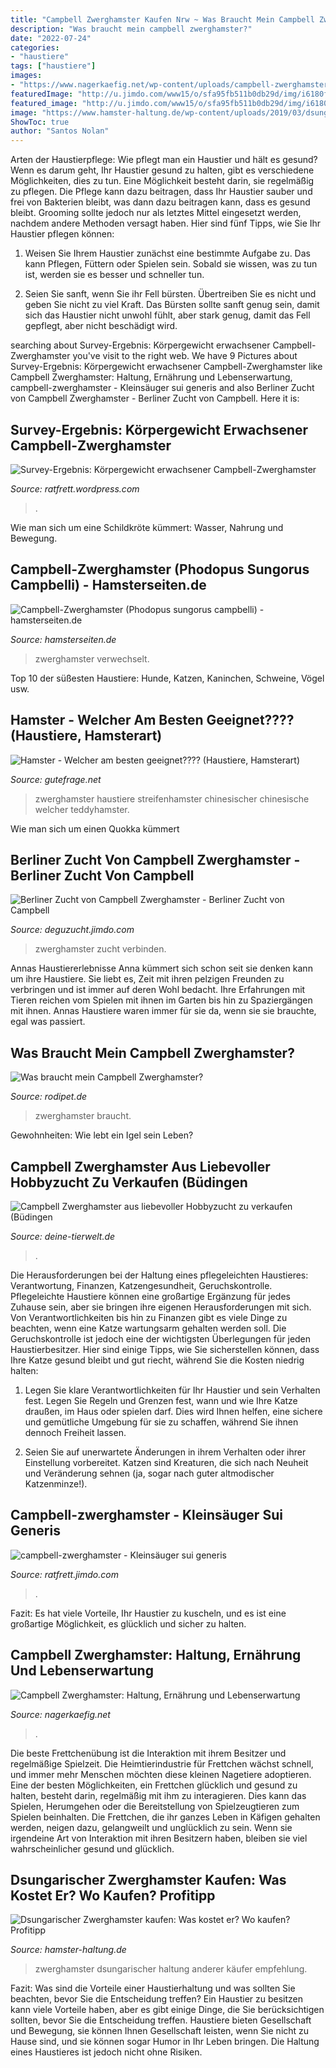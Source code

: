 ```yaml
---
title: "Campbell Zwerghamster Kaufen Nrw ~ Was Braucht Mein Campbell Zwerghamster?"
description: "Was braucht mein campbell zwerghamster?"
date: "2022-07-24"
categories:
- "haustiere"
tags: ["haustiere"]
images:
- "https://www.nagerkaefig.net/wp-content/uploads/campbell-zwerghamster-1024x721.jpg"
featuredImage: "http://u.jimdo.com/www15/o/sfa95fb511b0db29d/img/i6180f79bd3afd8b6/1340112076/std/zuchtform.jpg"
featured_image: "http://u.jimdo.com/www15/o/sfa95fb511b0db29d/img/i6180f79bd3afd8b6/1340112076/std/zuchtform.jpg"
image: "https://www.hamster-haltung.de/wp-content/uploads/2019/03/dsungarischen-zwerghamster-kaufen.jpg"
ShowToc: true
author: "Santos Nolan"
---
```



Arten der Haustierpflege: Wie pflegt man ein Haustier und hält es gesund?
Wenn es darum geht, Ihr Haustier gesund zu halten, gibt es verschiedene Möglichkeiten, dies zu tun. Eine Möglichkeit besteht darin, sie regelmäßig zu pflegen. Die Pflege kann dazu beitragen, dass Ihr Haustier sauber und frei von Bakterien bleibt, was dann dazu beitragen kann, dass es gesund bleibt. Grooming sollte jedoch nur als letztes Mittel eingesetzt werden, nachdem andere Methoden versagt haben. Hier sind fünf Tipps, wie Sie Ihr Haustier pflegen können:
1) Weisen Sie Ihrem Haustier zunächst eine bestimmte Aufgabe zu. Das kann Pflegen, Füttern oder Spielen sein. Sobald sie wissen, was zu tun ist, werden sie es besser und schneller tun.

2) Seien Sie sanft, wenn Sie ihr Fell bürsten. Übertreiben Sie es nicht und geben Sie nicht zu viel Kraft. Das Bürsten sollte sanft genug sein, damit sich das Haustier nicht unwohl fühlt, aber stark genug, damit das Fell gepflegt, aber nicht beschädigt wird.

	

		
searching about Survey-Ergebnis: Körpergewicht erwachsener Campbell-Zwerghamster you've visit to the right web. We have 9 Pictures about Survey-Ergebnis: Körpergewicht erwachsener Campbell-Zwerghamster like Campbell Zwerghamster: Haltung, Ernährung und Lebenserwartung, campbell-zwerghamster - Kleinsäuger sui generis and also Berliner Zucht von Campbell Zwerghamster - Berliner Zucht von Campbell. Here it is:
		
    
## Survey-Ergebnis: Körpergewicht Erwachsener Campbell-Zwerghamster

<img loading=lazy src="http://u.jimdo.com/www15/o/sfa95fb511b0db29d/img/i72ea1f6cc00901b1/1341049574/std/image.jpg" onerror="this.onerror=null;this.src='https://tse1.mm.bing.net/th?id=OIP.lQZOe7aEPElFNNyjo_GV-wHaE8&amp;pid=15.1';" alt="Survey-Ergebnis: Körpergewicht erwachsener Campbell-Zwerghamster">

_Source: ratfrett.wordpress.com_

>. 

	

Wie man sich um eine Schildkröte kümmert: Wasser, Nahrung und Bewegung.

    
## Campbell-Zwerghamster (Phodopus Sungorus Campbelli) - Hamsterseiten.de

<img loading=lazy src="https://www.hamsterseiten.de/assets/images/d/campell-zwerghamster-1-928fc0dd.jpg" onerror="this.onerror=null;this.src='https://tse2.mm.bing.net/th?id=OIP.e4lRsJVsasFKoK7e0Dx9lAAAAA&amp;pid=15.1';" alt="Campbell-Zwerghamster (Phodopus sungorus campbelli) - hamsterseiten.de">

_Source: hamsterseiten.de_

>zwerghamster verwechselt. 

	

Top 10 der süßesten Haustiere: Hunde, Katzen, Kaninchen, Schweine, Vögel usw.

    
## Hamster - Welcher Am Besten Geeignet???? (Haustiere, Hamsterart)

<img loading=lazy src="http://images.gutefrage.net/media/fragen-antworten/bilder/26259577/1_big.jpg" onerror="this.onerror=null;this.src='https://tse3.mm.bing.net/th?id=OIP.BnMgQvTysJ8qU3BlxiFHxgAAAA&amp;pid=15.1';" alt="Hamster - Welcher am besten geeignet???? (Haustiere, Hamsterart)">

_Source: gutefrage.net_

>zwerghamster haustiere streifenhamster chinesischer chinesische welcher teddyhamster. 

	

Wie man sich um einen Quokka kümmert

    
## Berliner Zucht Von Campbell Zwerghamster - Berliner Zucht Von Campbell

<img loading=lazy src="https://image.jimcdn.com/app/cms/image/transf/dimension=450x450:mode=crop:format=jpg/path/sda152d8415d13bed/image/i62d4d10603f67c62/version/1424856310/image.jpg" onerror="this.onerror=null;this.src='https://tse4.mm.bing.net/th?id=OIP.3ui-Sxs1fPQv_L6XCJYoZwAAAA&amp;pid=15.1';" alt="Berliner Zucht von Campbell Zwerghamster - Berliner Zucht von Campbell">

_Source: deguzucht.jimdo.com_

>zwerghamster zucht verbinden. 

	

Annas Haustiererlebnisse
Anna kümmert sich schon seit sie denken kann um ihre Haustiere. Sie liebt es, Zeit mit ihren pelzigen Freunden zu verbringen und ist immer auf deren Wohl bedacht. Ihre Erfahrungen mit Tieren reichen vom Spielen mit ihnen im Garten bis hin zu Spaziergängen mit ihnen. Annas Haustiere waren immer für sie da, wenn sie sie brauchte, egal was passiert.

    
## Was Braucht Mein Campbell Zwerghamster?

<img loading=lazy src="https://www.rodipet.de/div/Campbell-md.jpg" onerror="this.onerror=null;this.src='https://tse2.mm.bing.net/th?id=OIP.G0ZfHVHf6_uKh6xM0LTcbwHaI7&amp;pid=15.1';" alt="Was braucht mein Campbell Zwerghamster?">

_Source: rodipet.de_

>zwerghamster braucht. 

	

Gewohnheiten: Wie lebt ein Igel sein Leben?

    
## Campbell Zwerghamster Aus Liebevoller Hobbyzucht Zu Verkaufen (Büdingen

<img loading=lazy src="https://www.deine-tierwelt.de/fotos/122880815_xl.jpg" onerror="this.onerror=null;this.src='https://tse2.mm.bing.net/th?id=OIP.tX1r-wx2N0QXv3DHMe4lkwHaFo&amp;pid=15.1';" alt="Campbell Zwerghamster aus liebevoller Hobbyzucht zu verkaufen (Büdingen">

_Source: deine-tierwelt.de_

>. 

	

Die Herausforderungen bei der Haltung eines pflegeleichten Haustieres: Verantwortung, Finanzen, Katzengesundheit, Geruchskontrolle.
Pflegeleichte Haustiere können eine großartige Ergänzung für jedes Zuhause sein, aber sie bringen ihre eigenen Herausforderungen mit sich. Von Verantwortlichkeiten bis hin zu Finanzen gibt es viele Dinge zu beachten, wenn eine Katze wartungsarm gehalten werden soll. Die Geruchskontrolle ist jedoch eine der wichtigsten Überlegungen für jeden Haustierbesitzer. Hier sind einige Tipps, wie Sie sicherstellen können, dass Ihre Katze gesund bleibt und gut riecht, während Sie die Kosten niedrig halten:
1. Legen Sie klare Verantwortlichkeiten für Ihr Haustier und sein Verhalten fest. Legen Sie Regeln und Grenzen fest, wann und wie Ihre Katze draußen, im Haus oder spielen darf. Dies wird Ihnen helfen, eine sichere und gemütliche Umgebung für sie zu schaffen, während Sie ihnen dennoch Freiheit lassen.

2. Seien Sie auf unerwartete Änderungen in ihrem Verhalten oder ihrer Einstellung vorbereitet. Katzen sind Kreaturen, die sich nach Neuheit und Veränderung sehnen (ja, sogar nach guter altmodischer Katzenminze!).

    
## Campbell-zwerghamster - Kleinsäuger Sui Generis

<img loading=lazy src="http://u.jimdo.com/www15/o/sfa95fb511b0db29d/img/i6180f79bd3afd8b6/1340112076/std/zuchtform.jpg" onerror="this.onerror=null;this.src='https://tse4.mm.bing.net/th?id=OIP.r9bQhBTP4Ufw-r8WdfxNaAAAAA&amp;pid=15.1';" alt="campbell-zwerghamster - Kleinsäuger sui generis">

_Source: ratfrett.jimdo.com_

>. 

	

Fazit: Es hat viele Vorteile, Ihr Haustier zu kuscheln, und es ist eine großartige Möglichkeit, es glücklich und sicher zu halten.

    
## Campbell Zwerghamster: Haltung, Ernährung Und Lebenserwartung

<img loading=lazy src="https://www.nagerkaefig.net/wp-content/uploads/campbell-zwerghamster-1024x721.jpg" onerror="this.onerror=null;this.src='https://tse4.mm.bing.net/th?id=OIP.DOkN5osTe_aS1fqR6QrDAgHaFN&amp;pid=15.1';" alt="Campbell Zwerghamster: Haltung, Ernährung und Lebenserwartung">

_Source: nagerkaefig.net_

>. 

	

Die beste Frettchenübung ist die Interaktion mit ihrem Besitzer und regelmäßige Spielzeit.
Die Heimtierindustrie für Frettchen wächst schnell, und immer mehr Menschen möchten diese kleinen Nagetiere adoptieren. Eine der besten Möglichkeiten, ein Frettchen glücklich und gesund zu halten, besteht darin, regelmäßig mit ihm zu interagieren. Dies kann das Spielen, Herumgehen oder die Bereitstellung von Spielzeugtieren zum Spielen beinhalten. Die Frettchen, die ihr ganzes Leben in Käfigen gehalten werden, neigen dazu, gelangweilt und unglücklich zu sein. Wenn sie irgendeine Art von Interaktion mit ihren Besitzern haben, bleiben sie viel wahrscheinlicher gesund und glücklich.

    
## Dsungarischer Zwerghamster Kaufen: Was Kostet Er? Wo Kaufen? Profitipp

<img loading=lazy src="https://www.hamster-haltung.de/wp-content/uploads/2019/03/dsungarischen-zwerghamster-kaufen.jpg" onerror="this.onerror=null;this.src='https://tse2.mm.bing.net/th?id=OIP.OaiVbrfjh1DXuH55u0V5lgHaDt&amp;pid=15.1';" alt="Dsungarischer Zwerghamster kaufen: Was kostet er? Wo kaufen? Profitipp">

_Source: hamster-haltung.de_

>zwerghamster dsungarischer haltung anderer käufer empfehlung. 

	

Fazit: Was sind die Vorteile einer Haustierhaltung und was sollten Sie beachten, bevor Sie die Entscheidung treffen?
Ein Haustier zu besitzen kann viele Vorteile haben, aber es gibt einige Dinge, die Sie berücksichtigen sollten, bevor Sie die Entscheidung treffen. Haustiere bieten Gesellschaft und Bewegung, sie können Ihnen Gesellschaft leisten, wenn Sie nicht zu Hause sind, und sie können sogar Humor in Ihr Leben bringen. Die Haltung eines Haustieres ist jedoch nicht ohne Risiken.

